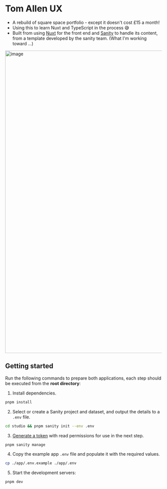 # Tom Allen UX 

- A rebuild of square space portfolio - except it doesn't cost £15 a month!
- Using this to learn Nuxt and TypeScript in the process 😅
- Built from using [Nuxt](https://nuxt.com/) for the front end and [Sanity](https://www.sanity.io/) to handle its content, from a template developed by the sanity team.
(What I'm working toward ...)
<img width="973" alt="image" src="https://github.com/user-attachments/assets/d89f0b8a-6b47-4fc3-a574-1dced8378069">

## Getting started

Run the following commands to prepare both applications, each step should be executed from the **root directory**:

1. Install dependencies.

```sh
pnpm install
```

2. Select or create a Sanity project and dataset, and output the details to a `.env` file.

```sh
cd studio && pnpm sanity init --env .env
```

3. [Generate a token](https://www.sanity.io/docs/http-auth#4c21d7b829fe) with read permissions for use in the next step.

```sh
pnpm sanity manage
```

4. Copy the example app `.env` file and populate it with the required values.

```sh
cp ./app/.env.example ./app/.env
```

5.  Start the development servers:

```sh
pnpm dev
```
